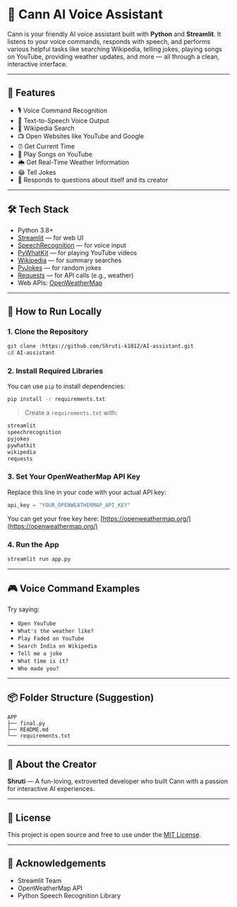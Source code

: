 # 🤖 Cann AI Voice Assistant

Cann is your friendly AI voice assistant built with **Python** and **Streamlit**. It listens to your voice commands, responds with speech, and performs various helpful tasks like searching Wikipedia, telling jokes, playing songs on YouTube, providing weather updates, and more — all through a clean, interactive interface.

---

## 🧠 Features

- 🎙️ Voice Command Recognition  
- 📢 Text-to-Speech Voice Output  
- 🔎 Wikipedia Search  
- 📺 Open Websites like YouTube and Google  
- ⏰ Get Current Time  
- 🎵 Play Songs on YouTube  
- 🌦️ Get Real-Time Weather Information  
- 😂 Tell Jokes  
- 🧠 Responds to questions about itself and its creator

---

## 🛠️ Tech Stack

- Python 3.8+
- [Streamlit](https://streamlit.io/) — for web UI
- [SpeechRecognition](https://pypi.org/project/SpeechRecognition/) — for voice input
- [PyWhatKit](https://pypi.org/project/pywhatkit/) — for playing YouTube videos
- [Wikipedia](https://pypi.org/project/wikipedia/) — for summary searches
- [PyJokes](https://pypi.org/project/pyjokes/) — for random jokes
- [Requests](https://pypi.org/project/requests/) — for API calls (e.g., weather)
- Web APIs: [OpenWeatherMap](https://openweathermap.org/api)

---

## 🚀 How to Run Locally

### 1. Clone the Repository

```bash
git clone :https://github.com/Shruti-k1012/AI-assistant.git
cd AI-assistant
```

### 2. Install Required Libraries

You can use `pip` to install dependencies:

```bash
pip install -r requirements.txt
```

> Create a `requirements.txt` with:
```txt
streamlit
speechrecognition
pyjokes
pywhatkit
wikipedia
requests
```

### 3. Set Your OpenWeatherMap API Key

Replace this line in your code with your actual API key:

```python
api_key = "YOUR_OPENWEATHERMAP_API_KEY"
```

You can get your free key here: [https://openweathermap.org/](https://openweathermap.org/)

### 4. Run the App

```bash
streamlit run app.py
```

---

## 🎮 Voice Command Examples

Try saying:

- `Open YouTube`
- `What's the weather like?`
- `Play Faded on YouTube`
- `Search India on Wikipedia`
- `Tell me a joke`
- `What time is it?`
- `Who made you?`

---

## 📦 Folder Structure (Suggestion)

```
APP
├── final.py
├── README.md
└── requirements.txt
```

---

## 👤 About the Creator

**Shruti** — A fun-loving, extroverted developer who built Cann with a passion for interactive AI experiences.

---

## 📃 License

This project is open source and free to use under the [MIT License](https://opensource.org/licenses/MIT).

---

## 🙌 Acknowledgements

- Streamlit Team
- OpenWeatherMap API
- Python Speech Recognition Library

